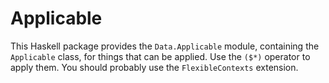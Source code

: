 # Applicable

This Haskell package provides the `Data.Applicable` module, containing the `Applicable` class, for things that can be applied. Use the `($*)` operator to apply them. You should probably use the `FlexibleContexts` extension.
